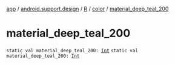 [app](../../../index.md) / [android.support.design](../../index.md) / [R](../index.md) / [color](index.md) / [material_deep_teal_200](./material_deep_teal_200.md)

# material_deep_teal_200

`static val material_deep_teal_200: `[`Int`](https://kotlinlang.org/api/latest/jvm/stdlib/kotlin/-int/index.html)
`static val material_deep_teal_200: `[`Int`](https://kotlinlang.org/api/latest/jvm/stdlib/kotlin/-int/index.html)